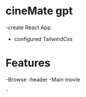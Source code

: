 # cineMate gpt

-create React App
- configured TailwindCss

# Features
-Browse
    -header
    -Main movie
        
    -

